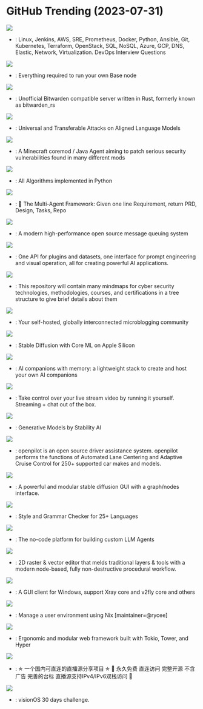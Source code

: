 # GitHub Trending (2023-07-31)

![](https://img.shields.io/badge/Python-New%202-green?style=flat-square&logo=appveyor)
- [](https://github.comundefined): Linux, Jenkins, AWS, SRE, Prometheus, Docker, Python, Ansible, Git, Kubernetes, Terraform, OpenStack, SQL, NoSQL, Azure, GCP, DNS, Elastic, Network, Virtualization. DevOps Interview Questions

![](https://img.shields.io/badge/Shell-New%20354-green?style=flat-square&logo=appveyor)
- [](https://github.comundefined): Everything required to run your own Base node

![](https://img.shields.io/badge/Rust-New%2069-green?style=flat-square&logo=appveyor)
- [](https://github.comundefined): Unofficial Bitwarden compatible server written in Rust, formerly known as bitwarden_rs

![](https://img.shields.io/badge/Python-New%20207-green?style=flat-square&logo=appveyor)
- [](https://github.comundefined): Universal and Transferable Attacks on Aligned Language Models

![](https://img.shields.io/badge/Java-New%2047-green?style=flat-square&logo=appveyor)
- [](https://github.comundefined): A Minecraft coremod / Java Agent aiming to patch serious security vulnerabilities found in many different mods

![](https://img.shields.io/badge/Python-New%2047-green?style=flat-square&logo=appveyor)
- [](https://github.comundefined): All Algorithms implemented in Python

![](https://img.shields.io/badge/Python-New%20460-green?style=flat-square&logo=appveyor)
- [](https://github.comundefined): 🌟 The Multi-Agent Framework: Given one line Requirement, return PRD, Design, Tasks, Repo

![](https://img.shields.io/badge/C%2B%2B-New%20293-green?style=flat-square&logo=appveyor)
- [](https://github.comundefined): A modern high-performance open source message queuing system

![](https://img.shields.io/badge/TypeScript-New%20156-green?style=flat-square&logo=appveyor)
- [](https://github.comundefined): One API for plugins and datasets, one interface for prompt engineering and visual operation, all for creating powerful AI applications.

![](https://img.shields.io/badge/none-New%2033-green?style=flat-square&logo=appveyor)
- [](https://github.comundefined): This repository will contain many mindmaps for cyber security technologies, methodologies, courses, and certifications in a tree structure to give brief details about them

![](https://img.shields.io/badge/Ruby-New%2026-green?style=flat-square&logo=appveyor)
- [](https://github.comundefined): Your self-hosted, globally interconnected microblogging community

![](https://img.shields.io/badge/Python-New%2046-green?style=flat-square&logo=appveyor)
- [](https://github.comundefined): Stable Diffusion with Core ML on Apple Silicon

![](https://img.shields.io/badge/TypeScript-New%20144-green?style=flat-square&logo=appveyor)
- [](https://github.comundefined): AI companions with memory: a lightweight stack to create and host your own AI companions

![](https://img.shields.io/badge/TypeScript-New%2017-green?style=flat-square&logo=appveyor)
- [](https://github.comundefined): Take control over your live stream video by running it yourself. Streaming + chat out of the box.

![](https://img.shields.io/badge/Python-New%20290-green?style=flat-square&logo=appveyor)
- [](https://github.comundefined): Generative Models by Stability AI

![](https://img.shields.io/badge/Python-New%2043-green?style=flat-square&logo=appveyor)
- [](https://github.comundefined): openpilot is an open source driver assistance system. openpilot performs the functions of Automated Lane Centering and Adaptive Cruise Control for 250+ supported car makes and models.

![](https://img.shields.io/badge/Python-New%20187-green?style=flat-square&logo=appveyor)
- [](https://github.comundefined): A powerful and modular stable diffusion GUI with a graph/nodes interface.

![](https://img.shields.io/badge/Java-New%20118-green?style=flat-square&logo=appveyor)
- [](https://github.comundefined): Style and Grammar Checker for 25+ Languages

![](https://img.shields.io/badge/TypeScript-New%2086-green?style=flat-square&logo=appveyor)
- [](https://github.comundefined): The no-code platform for building custom LLM Agents

![](https://img.shields.io/badge/Rust-New%2062-green?style=flat-square&logo=appveyor)
- [](https://github.comundefined): 2D raster & vector editor that melds traditional layers & tools with a modern node-based, fully non-destructive procedural workflow.

![](https://img.shields.io/badge/C%23-New%2054-green?style=flat-square&logo=appveyor)
- [](https://github.comundefined): A GUI client for Windows, support Xray core and v2fly core and others

![](https://img.shields.io/badge/Nix-New%2010-green?style=flat-square&logo=appveyor)
- [](https://github.comundefined): Manage a user environment using Nix [maintainer=@rycee]

![](https://img.shields.io/badge/Rust-New%2033-green?style=flat-square&logo=appveyor)
- [](https://github.comundefined): Ergonomic and modular web framework built with Tokio, Tower, and Hyper

![](https://img.shields.io/badge/HTML-New%20158-green?style=flat-square&logo=appveyor)
- [](https://github.comundefined): ✯ 一个国内可直连的直播源分享项目 ✯ 🔕 永久免费 直连访问 完整开源 不含广告 完善的台标 直播源支持IPv4/IPv6双栈访问 🔕

![](https://img.shields.io/badge/Swift-New%2052-green?style=flat-square&logo=appveyor)
- [](https://github.comundefined): visionOS 30 days challenge.

